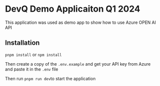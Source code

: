 # DevQ Demo Applicaiton Q1 2024

This application was used as demo app to show how to use Azure OPEN AI API

## Installation

`pnpm install` or `npm install`

Then create a copy of the `.env.example` and get your API key from Azure and paste it in the `.env` file

Then run `pnpm run dev`to start the application